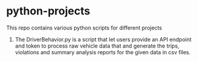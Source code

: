# python-projects

This repo contains various python scripts for different projects

1. The DriverBehavior.py is a script that let users provide an API endpoint and token to process raw vehicle data that and generate the trips, violations and summary analysis reports for the given data in csv files.
